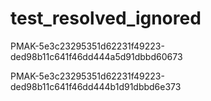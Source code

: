 # test_resolved_ignored

PMAK-5e3c23295351d62231f49223-ded98b11c641f46dd444a5d91dbbd60673

PMAK-5e3c23295351d62231f49223-ded98b11c641f46dd444b1d91dbbd6e373
